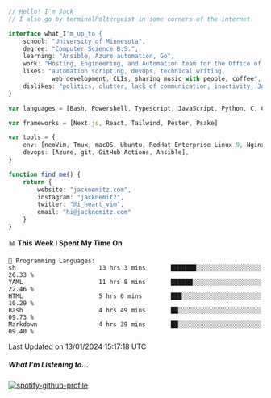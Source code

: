 ```typescript
// Hello! I'm Jack
// I also go by terminalPoltergeist in some corners of the internet

interface what_I'm_up_to {
    school: "University of Minnesota",
    degree: "Computer Science B.S.",
    learning: "Ansible, Azure automation, Go",
    work: "Hosting, Engineering, and Automation team for the Office of Information Technology at UMN",
    likes: "automation scripting, devops, technical writing,
            web development, CLIs, sharing music with people, coffee",
    dislikes: "politics, clutter, lack of communication, inactivity, Java",
}

var languages = [Bash, Powershell, Typescript, JavaScript, Python, C, C++]

var frameworks = [Next.js, React, Tailwind, Pester, Psake]

var tools = {
    env: [neoVim, Tmux, macOS, Ubuntu, RedHat Enterprise Linux 9, Nginx, DigitalOcean, Cloudflare],
    devops: [Azure, git, GitHub Actions, Ansible],
}

function find_me() {
    return {
        website: "jacknemitz.com",
        instagram: "jacknemitz",
        twitter: "@i_heart_vim",
        email: "hi@jacknemitz.com"
    }
}
```

<!--START_SECTION:waka-->
📊 **This Week I Spent My Time On** 

```text
💬 Programming Languages: 
sh                       13 hrs 3 mins       ███████░░░░░░░░░░░░░░░░░░   26.33 % 
YAML                     11 hrs 8 mins       ██████░░░░░░░░░░░░░░░░░░░   22.46 % 
HTML                     5 hrs 6 mins        ███░░░░░░░░░░░░░░░░░░░░░░   10.29 % 
Bash                     4 hrs 49 mins       ██░░░░░░░░░░░░░░░░░░░░░░░   09.73 % 
Markdown                 4 hrs 39 mins       ██░░░░░░░░░░░░░░░░░░░░░░░   09.40 % 
```


 Last Updated on 13/01/2024 15:17:18 UTC
<!--END_SECTION:waka-->

##### What I'm Listening to...

[![spotify-github-profile](https://spotify-github-profile.vercel.app/api/view?uid=jack.nemitz&cover_image=true&show_offline=true&bar_color=53b14f&bar_color_cover=false&background_color=121212FF)](https://spotify-github-profile.vercel.app/api/view?uid=jack.nemitz&redirect=true)

